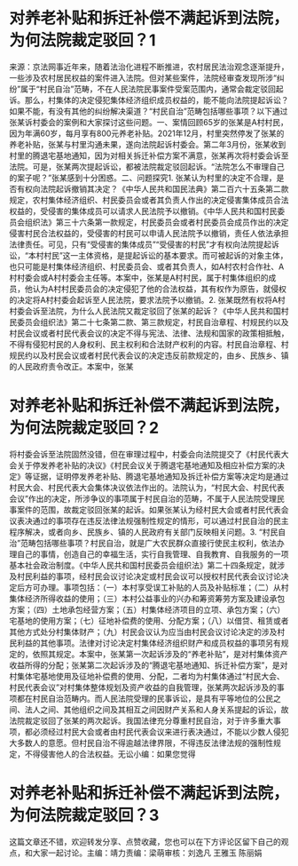 # 对养老补贴和拆迁补偿不满起诉到法院，为何法院裁定驳回？1

来源：京法网事近年来，随着法治化进程不断推进，农村居民法治观念逐渐提升，一些涉及农村居民权益的案件进入法院。但对某些案件，法院经审查发现所涉“纠纷”属于“村民自治”范畴，不在人民法院民事案件受案范围内，通常会裁定驳回起诉。那么，村集体的决定侵犯集体经济组织成员权益的，能不能向法院提起诉讼？如果不能，有没有其他的纠纷解决渠道？“村民自治”范畴包括哪些事项？以下通过张某诉村委会的案例和大家探讨这些问题。一、案情回顾65岁的张某是A村村民，因为年满60岁，每月享有800元养老补贴。2021年12月，村里突然停发了张某的养老补贴，张某与村里沟通未果，遂向法院起诉村委会。第二年3月份，张某收到村里的腾退宅基地通知，因为对相关拆迁补偿方案不满意，张某再次将村委会诉至法院。可是，张某两次提起诉讼，都被法院裁定驳回起诉。“法院怎么不审理自己的案子呢？”张某感到十分困惑。二、问题探究1. 张某认为村里的决定不合理，是否有权向法院起诉撤销其决定？《中华人民共和国民法典》第二百六十五条第二款规定，农村集体经济组织、村民委员会或者其负责人作出的决定侵害集体成员合法权益的，受侵害的集体成员可以请求人民法院予以撤销。《中华人民共和国村民委员会组织法》第三十六条第一款规定，村民委员会或者村民委员会成员作出的决定侵害村民合法权益的，受侵害的村民可以申请人民法院予以撤销，责任人依法承担法律责任。可见，只有“受侵害的集体成员”“受侵害的村民”才有权向法院提起诉讼，“本村村民”这一主体资格，是提起诉讼的基本要求。而可被起诉的对象主体，也只可能是村集体经济组织、村民委员会、或者其负责人，如A村农村合作社、A村村委会或A村村委会主任等。本案中，张某是A村村民，属于村集体组织的成员，他认为A村村民委员会的决定侵犯了他的合法权益，其有权作为原告，就侵权的决定将A村村委会起诉至人民法院，要求法院予以撤销。2. 张某既然有权将A村村委会诉至法院，为什么人民法院又裁定驳回了张某的起诉？《中华人民共和国村民委员会组织法》第二十七条第二款、第三款规定，村民自治章程、村规民约以及村民会议或者村民代表会议的决定不得与宪法、法律、法规和国家的政策相抵触，不得有侵犯村民的人身权利、民主权利和合法财产权利的内容。村民自治章程、村规民约以及村民会议或者村民代表会议的决定违反前款规定的，由乡、民族乡、镇的人民政府责令改正。本案中，张某

# 对养老补贴和拆迁补偿不满起诉到法院，为何法院裁定驳回？2

将村委会诉至法院固然没错，但在审理过程中，村委会向法院提交了《村民代表大会关于停发养老补贴的决议》《村民会议关于腾退宅基地通知及相应补偿方案的决定》等证据，证明停发养老补贴、腾退宅基地通知及拆迁补偿方案等决定均是通过村民大会、村民代表大会集体决议依法作出的。法院认为，“村民大会、村民代表会议”作出的决定，所涉争议的事项属于村民自治的范畴，不属于人民法院受理民事案件的范围，故裁定驳回张某的起诉。如果张某认为经村民大会或者村民代表会议表决通过的事项存在违反法律法规强制性规定的情形，可以通过村民自治的民主程序解决，或者向乡、民族乡、镇的人民政府有关部门反映相关问题。3. “村民自治”范畴包括哪些事项？村民自治，就是广大农民群众直接行使民主权利，依法办理自己的事情，创造自己的幸福生活，实行自我管理、自我教育、自我服务的一项基本社会政治制度。《中华人民共和国村民委员会组织法》第二十四条规定，就涉及村民利益的事项，经村民会议讨论决定或村民会议可以授权村民代表会议讨论决定后方可办理。事项包括：（一）本村享受误工补贴的人员及补贴标准；（二）从村集体经济所得收益的使用；（三）本村公益事业的兴办和筹资筹劳方案及建设承包方案；（四）土地承包经营方案；（五）村集体经济项目的立项、承包方案；（六）宅基地的使用方案；（七）征地补偿费的使用、分配方案；（八）以借贷、租赁或者其他方式处分村集体财产；（九）村民会议认为应当由村民会议讨论决定的涉及村民利益的其他事项。法律对讨论决定村集体经济组织财产和成员权益的事项另有规定的，依照其规定。本案中，张某第一次起诉涉及的“养老补贴”，是对村集体资产收益所得的分配；张某第二次起诉涉及的“腾退宅基地通知、拆迁补偿方案”，是对村集体宅基地使用及征地补偿费的使用、分配，二者均为村集体通过“村民大会、村民代表会议”对村集体整体规划及资产收益的自我管理，张某两次起诉涉及的事项都在村民自治范畴内。而人民法院受理的民事诉讼，是具有平等地位的公民之间、法人之间、其他组织之间及其相互之间因财产关系和人身关系提起的诉讼，故法院裁定驳回了张某的两次起诉。我国法律充分尊重村民自治，对于许多重大事项，都必须经过村民大会或者由村民代表会议来进行表决通过，不能以少数人侵犯大多数人的意愿。但村民自治不得逾越法律界限，不得违反法律法规的强制性规定，不得侵害他人的合法权益。无讼小编：如果您觉得

# 对养老补贴和拆迁补偿不满起诉到法院，为何法院裁定驳回？3

这篇文章还不错，欢迎转发分享、点赞收藏，您也可以在下方评论区留下自己的观点，和大家一起讨论。主编：靖力责编：梁萌审核：刘逸凡 王雅玉 陈丽娟

